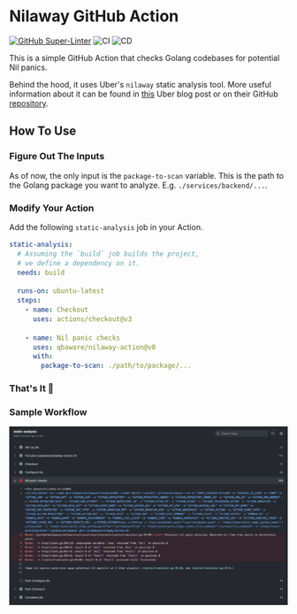 # Nilaway GitHub Action

[![GitHub Super-Linter](https://github.com/qbaware/nilaway-action/actions/workflows/linter.yml/badge.svg)](https://github.com/super-linter/super-linter)
![CI](https://github.com/qbaware/nilaway-action/actions/workflows/ci.yml/badge.svg)
![CD](https://github.com/qbaware/nilaway-action/actions/workflows/cd.yml/badge.svg)

This is a simple GitHub Action that checks Golang codebases for potential Nil panics.

Behind the hood, it uses Uber's `nilaway` static analysis tool.
More useful information about it can be found in [this](https://www.uber.com/en-GB/blog/nilaway-practical-nil-panic-detection-for-go/)
Uber blog post or on their GitHub [repository](https://github.com/uber-go/nilaway).

## How To Use

### Figure Out The Inputs

As of now, the only input is the `package-to-scan` variable.
This is the path to the Golang package you want to analyze.
E.g. `./services/backend/...`.

### Modify Your Action

Add the following `static-analysis` job in your Action.

``` yaml
static-analysis:
  # Assuming the `build` job builds the project,
  # we define a dependency on it.
  needs: build

  runs-on: ubuntu-latest
  steps:
    - name: Checkout
      uses: actions/checkout@v3

    - name: Nil panic checks
      uses: qbaware/nilaway-action@v0
      with:
        package-to-scan: ./path/to/package/...
```

### That's It 🎉

### Sample Workflow

![sample-workflow](./resources/sample-workflow.png)
